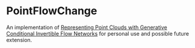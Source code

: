 # PointFlowChange


An implementation of [Representing Point Clouds with Generative Conditional Invertible Flow Networks](https://github.com/MStypulkowski/CIF) for personal use and possible future extension.